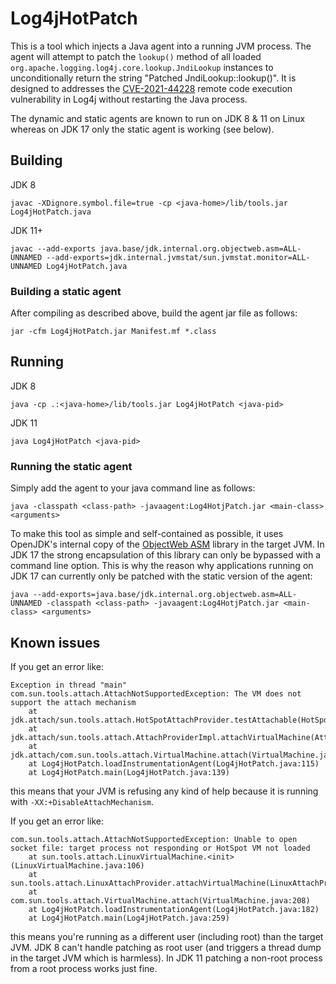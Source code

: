# Log4jHotPatch

This is a tool which injects a Java agent into a running JVM process. The agent will attempt to patch the `lookup()` method of all loaded `org.apache.logging.log4j.core.lookup.JndiLookup` instances to unconditionally return the string "Patched JndiLookup::lookup()". It is designed to addresses the [CVE-2021-44228](https://www.randori.com/blog/cve-2021-44228/) remote code execution vulnerability in Log4j without restarting the Java process.

The dynamic and static agents are known to run on JDK 8 & 11 on Linux whereas on JDK 17 only the static agent is working (see below).

## Building

JDK 8
```
javac -XDignore.symbol.file=true -cp <java-home>/lib/tools.jar Log4jHotPatch.java
```

JDK 11+
```
javac --add-exports java.base/jdk.internal.org.objectweb.asm=ALL-UNNAMED --add-exports=jdk.internal.jvmstat/sun.jvmstat.monitor=ALL-UNNAMED Log4jHotPatch.java
```

### Building a static agent

After compiling as described above, build the agent jar file as follows:
```
jar -cfm Log4jHotPatch.jar Manifest.mf *.class
```

## Running

JDK 8
```
java -cp .:<java-home>/lib/tools.jar Log4jHotPatch <java-pid>
```

JDK 11
```
java Log4jHotPatch <java-pid>
```

### Running the static agent

Simply add the agent to your java command line as follows:
```
java -classpath <class-path> -javaagent:Log4HotjPatch.jar <main-class> <arguments>
```

To make this tool as simple and self-contained as possible, it uses OpenJDK's internal copy of the [ObjectWeb ASM](https://asm.ow2.io/) library in the target JVM. In JDK 17 the strong encapsulation of this library can only be bypassed with a command line option. This is why the reason why applications running on JDK 17 can currently only be patched with the static version of the agent:
```
java --add-exports=java.base/jdk.internal.org.objectweb.asm=ALL-UNNAMED -classpath <class-path> -javaagent:Log4HotjPatch.jar <main-class> <arguments>
```

## Known issues

If you get an error like:
```
Exception in thread "main" com.sun.tools.attach.AttachNotSupportedException: The VM does not support the attach mechanism
	at jdk.attach/sun.tools.attach.HotSpotAttachProvider.testAttachable(HotSpotAttachProvider.java:153)
	at jdk.attach/sun.tools.attach.AttachProviderImpl.attachVirtualMachine(AttachProviderImpl.java:56)
	at jdk.attach/com.sun.tools.attach.VirtualMachine.attach(VirtualMachine.java:207)
	at Log4jHotPatch.loadInstrumentationAgent(Log4jHotPatch.java:115)
	at Log4jHotPatch.main(Log4jHotPatch.java:139)
```
this means that your JVM is refusing any kind of help because it is running with `-XX:+DisableAttachMechanism`.

If you get an error like:
```
com.sun.tools.attach.AttachNotSupportedException: Unable to open socket file: target process not responding or HotSpot VM not loaded
	at sun.tools.attach.LinuxVirtualMachine.<init>(LinuxVirtualMachine.java:106)
	at sun.tools.attach.LinuxAttachProvider.attachVirtualMachine(LinuxAttachProvider.java:63)
	at com.sun.tools.attach.VirtualMachine.attach(VirtualMachine.java:208)
	at Log4jHotPatch.loadInstrumentationAgent(Log4jHotPatch.java:182)
	at Log4jHotPatch.main(Log4jHotPatch.java:259)
```
this means you're running as a different user (including root) than the target JVM. JDK 8 can't handle patching as root user (and triggers a thread dump in the target JVM which is harmless). In JDK 11 patching a non-root process from a root process works just fine.
